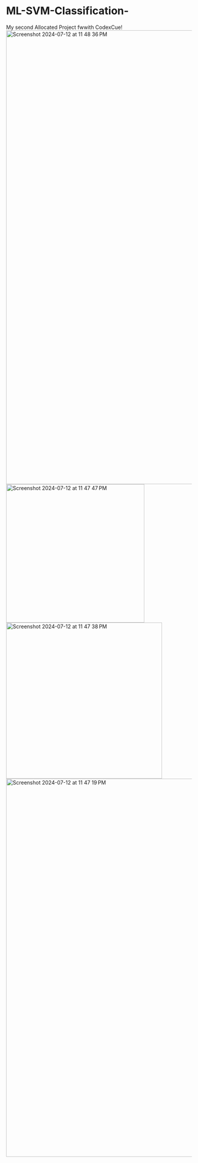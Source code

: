 # ML-SVM-Classification-
My second Allocated Project fwwith CodexCue!
<img width="1230" alt="Screenshot 2024-07-12 at 11 48 36 PM" src="https://github.com/user-attachments/assets/455172e3-be2a-4135-a28b-ad6b33eca0ee">
<img width="375" alt="Screenshot 2024-07-12 at 11 47 47 PM" src="https://github.com/user-attachments/assets/bd348716-4a89-4f4c-827e-a50a56dcf6d9">
<img width="423" alt="Screenshot 2024-07-12 at 11 47 38 PM" src="https://github.com/user-attachments/assets/35372d91-19ba-49bb-9ebc-951fd79625a9">
<img width="1025" alt="Screenshot 2024-07-12 at 11 47 19 PM" src="https://github.com/user-attachments/assets/2b80c5a9-a7a3-4427-9606-e7254b04c66d">
